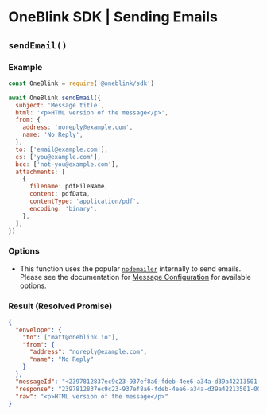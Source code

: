 # OneBlink SDK | Sending Emails

## `sendEmail()`

### Example

```javascript
const OneBlink = require('@oneblink/sdk')

await OneBlink.sendEmail({
  subject: 'Message title',
  html: '<p>HTML version of the message</p>',
  from: {
    address: 'noreply@example.com',
    name: 'No Reply',
  },
  to: ['email@example.com'],
  cs: ['you@example.com'],
  bcc: ['not-you@example.com'],
  attachments: [
    {
      filename: pdfFileName,
      content: pdfData,
      contentType: 'application/pdf',
      encoding: 'binary',
    },
  ],
})
```

### Options

- This function uses the popular [`nodemailer`](https://www.npmjs.com/package/nodemailer) internally to send emails. Please see the documentation for [Message Configuration](https://nodemailer.com/message/) for available options.

### Result (Resolved Promise)

```json
{
  "envelope": {
    "to": ["matt@oneblink.io"],
    "from": {
      "address": "noreply@example.com",
      "name": "No Reply"
    }
  },
  "messageId": "<2397812837ec9c23-937ef8a6-fdeb-4ee6-a34a-d39a42213501-000000@AWS_REGION.amazonses.com>",
  "response": "2397812837ec9c23-937ef8a6-fdeb-4ee6-a34a-d39a42213501-000000",
  "raw": "<p>HTML version of the message</p>"
}
```
